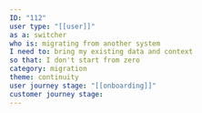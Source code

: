 ```yaml
---
ID: "112"
user type: "[[user]]"
as a: switcher
who is: migrating from another system
I need to: bring my existing data and context
so that: I don't start from zero
category: migration
theme: continuity
user journey stage: "[[onboarding]]"
customer journey stage:
---
```

